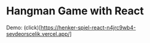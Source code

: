 # Hangman Game with React

Demo: (click)[https://henker-spiel-react-n4jrc9wb4-sevdeorscelik.vercel.app/]